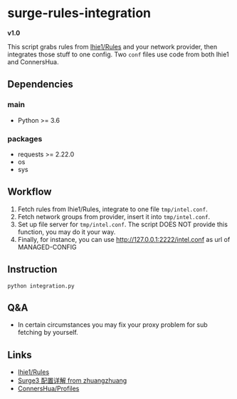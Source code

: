 # surge-rules-integration

**v1.0**

This script grabs rules from [lhie1/Rules](https://github.com/lhie1/Rules) and your network provider, then integrates
those stuff to one config. Two `conf` files use code from both lhie1 and ConnersHua.

## Dependencies

### main

* Python >= 3.6

### packages

* requests >= 2.22.0
* os
* sys

## Workflow

1. Fetch rules from lhie1/Rules, integrate to one file `tmp/intel.conf`.
2. Fetch network groups from provider, insert it into `tmp/intel.conf`.
3. Set up file server for `tmp/intel.conf`. The script DOES NOT provide this function, you may do it your way.
4. Finally, for instance, you can use http://127.0.0.1:2222/intel.conf as url of MANAGED-CONFIG

## Instruction

`python integration.py`

## Q&A

* In certain circumstances you may fix your proxy problem for sub fetching by yourself.

## Links

* [lhie1/Rules](https://github.com/lhie1/Rules/tree/master/Surge/Surge%203)
* [Surge3 配置详解 from zhuangzhuang](https://zhuangzhuang.cf/2018-11-14/surge/)
* [ConnersHua/Profiles](https://raw.githubusercontent.com/ConnersHua/Profiles/master/Surge/Surge3.conf)
